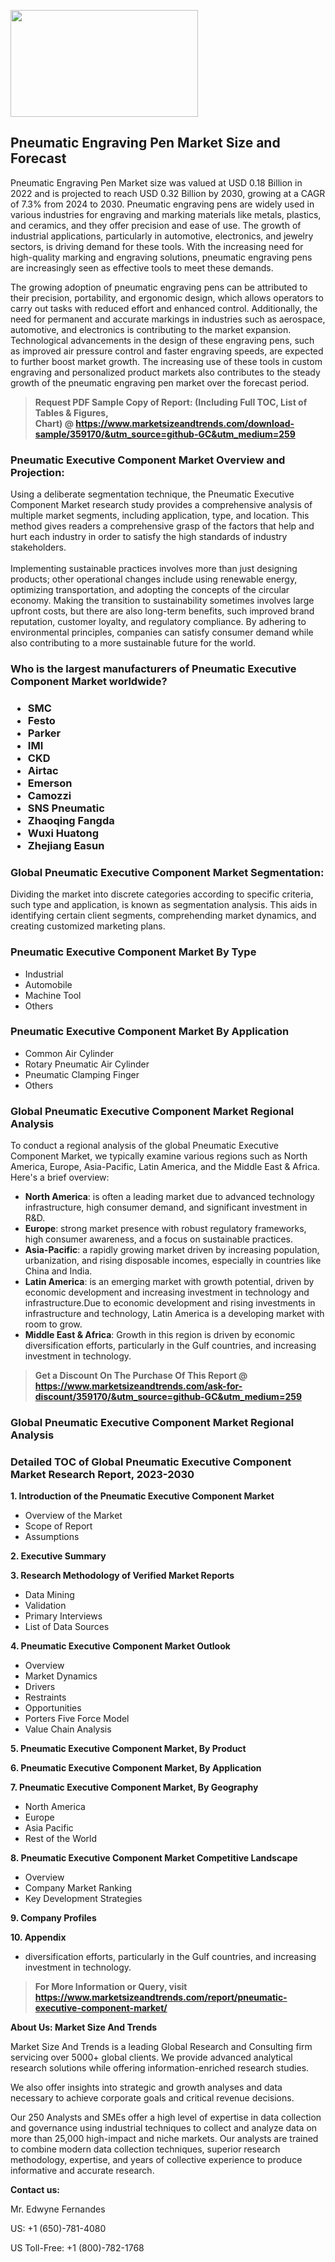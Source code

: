 <p><img class="alignnone size-medium wp-image-20088" src="https://ffe5etoiles.com/wp-content/uploads/2024/12/MST1-300x171.png" alt="" width="300" height="171" /></p><h2>Pneumatic Engraving Pen Market Size and Forecast</h2><p>Pneumatic Engraving Pen Market size was valued at USD 0.18 Billion in 2022 and is projected to reach USD 0.32 Billion by 2030, growing at a CAGR of 7.3% from 2024 to 2030. Pneumatic engraving pens are widely used in various industries for engraving and marking materials like metals, plastics, and ceramics, and they offer precision and ease of use. The growth of industrial applications, particularly in automotive, electronics, and jewelry sectors, is driving demand for these tools. With the increasing need for high-quality marking and engraving solutions, pneumatic engraving pens are increasingly seen as effective tools to meet these demands.</p><p>The growing adoption of pneumatic engraving pens can be attributed to their precision, portability, and ergonomic design, which allows operators to carry out tasks with reduced effort and enhanced control. Additionally, the need for permanent and accurate markings in industries such as aerospace, automotive, and electronics is contributing to the market expansion. Technological advancements in the design of these engraving pens, such as improved air pressure control and faster engraving speeds, are expected to further boost market growth. The increasing use of these tools in custom engraving and personalized product markets also contributes to the steady growth of the pneumatic engraving pen market over the forecast period.</p></p><blockquote id="" class=""><strong>Request PDF Sample Copy of Report: (Including Full TOC, List of Tables &amp; Figures, Chart)&nbsp;@&nbsp;<strong><a href="https://www.marketsizeandtrends.com/download-sample/359170/&utm_source=github-GC&utm_medium=259" target="_blank">https://www.marketsizeandtrends.com/download-sample/359170/&utm_source=github-GC&utm_medium=259</a></strong></strong></blockquote><h3 id="" class="">Pneumatic Executive Component Market&nbsp;Overview and Projection:</h3><p id="" class="">Using a deliberate segmentation technique, the Pneumatic Executive Component Market research study provides a comprehensive analysis of multiple market segments, including application, type, and location. This method gives readers a comprehensive grasp of the factors that help and hurt each industry in order to satisfy the high standards of industry stakeholders. <br /> <br />Implementing sustainable practices involves more than just designing products; other operational changes include using renewable energy, optimizing transportation, and adopting the concepts of the circular economy. Making the transition to sustainability sometimes involves large upfront costs, but there are also long-term benefits, such improved brand reputation, customer loyalty, and regulatory compliance. By adhering to environmental principles, companies can satisfy consumer demand while also contributing to a more sustainable future for the world.</p><h3 id="" class="">Who is the largest manufacturers of&nbsp;Pneumatic Executive Component Market worldwide?</h3><h3 class=""><p><ul><li>SMC </li><li> Festo </li><li> Parker </li><li> IMI </li><li> CKD </li><li> Airtac </li><li> Emerson </li><li> Camozzi </li><li> SNS Pneumatic </li><li> Zhaoqing Fangda </li><li> Wuxi Huatong </li><li> Zhejiang Easun</li></ul></p></h3><h3 id="" class="">Global&nbsp;Pneumatic Executive Component Market Segmentation:</h3><p id="" class="">Dividing the market into discrete categories according to specific criteria, such type and application, is known as segmentation analysis. This aids in identifying certain client segments, comprehending market dynamics, and creating customized marketing plans.</p><h3 id="" class="">Pneumatic Executive Component Market&nbsp;By Type</h3><p><p><ul><li>Industrial</li><li> Automobile</li><li> Machine Tool</li><li> Others</p></li></ul></p></p><h3 id="" class="">Pneumatic Executive Component Market&nbsp;By Application</h3><p class=""><p><ul><li>Common Air Cylinder</li><li> Rotary Pneumatic Air Cylinder</li><li> Pneumatic Clamping Finger</li><li> Others</li></ul></p></p><h3 id="" class="">Global Pneumatic Executive Component Market Regional Analysis</h3><p id="" class="">To conduct a regional analysis of the global Pneumatic Executive Component Market, we typically examine various regions such as North America, Europe, Asia-Pacific, Latin America, and the Middle East &amp; Africa. Here's a brief overview:</p><ul><li><strong>North America</strong>: is often a leading market due to advanced technology infrastructure, high consumer demand, and significant investment in R&amp;D.</li><li><strong>Europe</strong>: strong market presence with robust regulatory frameworks, high consumer awareness, and a focus on sustainable practices.</li><li><strong>Asia-Pacific</strong>: a rapidly growing market driven by increasing population, urbanization, and rising disposable incomes, especially in countries like China and India.</li><li><strong>Latin America</strong>: is an emerging market with growth potential, driven by economic development and increasing investment in technology and infrastructure.Due to economic development and rising investments in infrastructure and technology, Latin America is a developing market with room to grow.</li><li><strong>Middle East &amp; Africa</strong>: Growth in this region is driven by economic diversification efforts, particularly in the Gulf countries, and increasing investment in technology.</li></ul><blockquote id="" class=""><strong>Get a Discount On The Purchase Of This Report @ <strong><a href="https://www.marketsizeandtrends.com/ask-for-discount/359170/&utm_source=github-GC&utm_medium=259" target="_blank">https://www.marketsizeandtrends.com/ask-for-discount/359170/&utm_source=github-GC&utm_medium=259</a></strong></strong></blockquote><h3 id="" class="">Global Pneumatic Executive Component Market Regional Analysis</h3><h3 id="" class="">Detailed TOC of Global Pneumatic Executive Component Market Research Report, 2023-2030</h3><p id="" class=""><strong>1. Introduction of the Pneumatic Executive Component Market</strong></p><ul><li>Overview of the Market</li><li>Scope of Report</li><li>Assumptions</li></ul><p id="" class=""><strong>2. Executive Summary</strong></p><p id="" class=""><strong>3. Research Methodology of Verified Market Reports</strong></p><ul><li>Data Mining</li><li>Validation</li><li>Primary Interviews</li><li>List of Data Sources</li></ul><p id="" class=""><strong>4. Pneumatic Executive Component Market Outlook</strong></p><ul><li>Overview</li><li>Market Dynamics</li><li>Drivers</li><li>Restraints</li><li>Opportunities</li><li>Porters Five Force Model</li><li>Value Chain Analysis</li></ul><p id="" class=""><strong>5. Pneumatic Executive Component Market, By Product</strong></p><p id="" class=""><strong>6. Pneumatic Executive Component Market, By Application</strong></p><p id="" class=""><strong>7. Pneumatic Executive Component Market, By Geography</strong></p><ul><li>North America</li><li>Europe</li><li>Asia Pacific</li><li>Rest of the World</li></ul><p id="" class=""><strong>8. Pneumatic Executive Component Market Competitive Landscape</strong></p><ul><li>Overview</li><li>Company Market Ranking</li><li>Key Development Strategies</li></ul><p id="" class=""><strong>9. Company Profiles</strong></p><p id="" class=""><strong>10. Appendix</strong></p><ul><li>diversification efforts, particularly in the Gulf countries, and increasing investment in technology.</li></ul><blockquote id="" class=""><strong>For More Information or Query, visit <strong><strong><a href="https://www.marketsizeandtrends.com/report/pneumatic-executive-component-market/" target="_blank">https://www.marketsizeandtrends.com/report/pneumatic-executive-component-market/</a></strong></strong></strong></blockquote><p id="" class=""><strong>About Us: Market Size And Trends</strong></p><p id="" class="">Market Size And Trends is a leading Global Research and Consulting firm servicing over 5000+ global clients. We provide advanced analytical research solutions while offering information-enriched research studies.</p><p id="" class="">We also offer insights into strategic and growth analyses and data necessary to achieve corporate goals and critical revenue decisions.</p><p id="" class="">Our 250 Analysts and SMEs offer a high level of expertise in data collection and governance using industrial techniques to collect and analyze data on more than 25,000 high-impact and niche markets. Our analysts are trained to combine modern data collection techniques, superior research methodology, expertise, and years of collective experience to produce informative and accurate research.</p><p id="" class=""><strong>Contact us:</strong></p><p id="" class="">Mr. Edwyne Fernandes</p><p id="" class="">US: +1 (650)-781-4080</p><p id="" class="">US Toll-Free: +1 (800)-782-1768</p>
